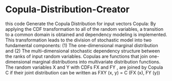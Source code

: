 # Copula-Distribution-Creator
this code Generate the Copula Distribution for input vectors
Copula: By applying the CDF transformation to all of the random
variables, a transition to a common domain is obtained and dependency
modeling is implemented. This transformation leads to the division of
stochastic model into two fundamental components: (1) The one-dimensional
marginal distribution and (2) The multi-dimensional stochastic
dependency structure between the ranks of input random variables.
Copulas are functions that join one-dimensional marginal
distributions into multivariate distribution functions. The random
variables X and Y with CDFs FX and FY , are joined by Copula C if their
joint distribution can be written as
FXY (x, y) = C (FX (x), FY (y))
